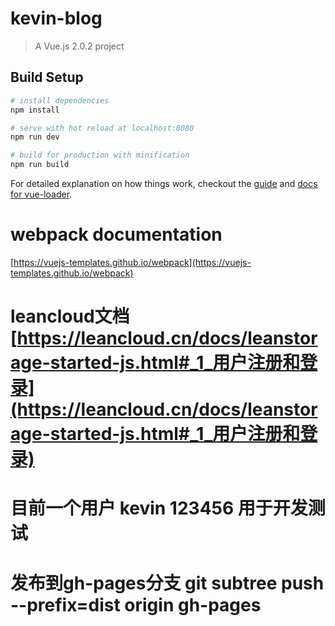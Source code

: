 # kevin-blog

> A Vue.js 2.0.2 project

## Build Setup

``` bash
# install dependencies
npm install

# serve with hot reload at localhost:8080
npm run dev

# build for production with minification
npm run build
```

For detailed explanation on how things work, checkout the [guide](http://vuejs-templates.github.io/webpack/) and [docs for vue-loader](http://vuejs.github.io/vue-loader).

# webpack documentation
[https://vuejs-templates.github.io/webpack](https://vuejs-templates.github.io/webpack)
# leancloud文档 [https://leancloud.cn/docs/leanstorage-started-js.html#_1_用户注册和登录](https://leancloud.cn/docs/leanstorage-started-js.html#_1_用户注册和登录)

# 目前一个用户 kevin 123456 用于开发测试
# 发布到gh-pages分支 git subtree push --prefix=dist origin gh-pages
